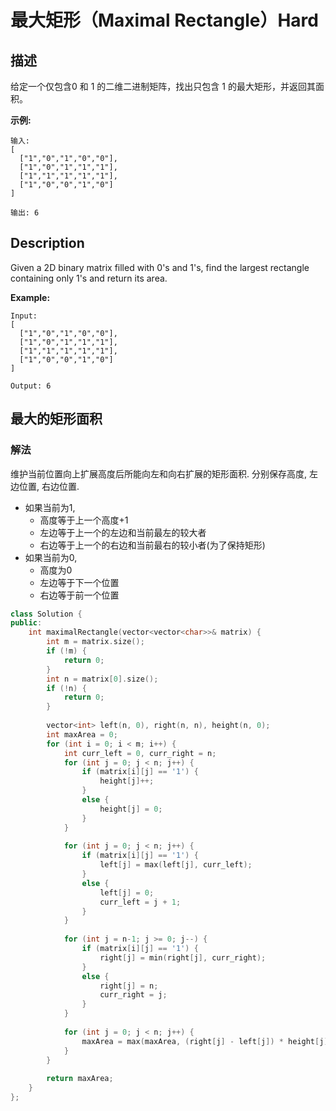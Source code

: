 # 最大矩形（Maximal Rectangle）Hard
## 描述
给定一个仅包含0 和 1 的二维二进制矩阵，找出只包含 1 的最大矩形，并返回其面积。

**示例:**
```
输入:
[
  ["1","0","1","0","0"],
  ["1","0","1","1","1"],
  ["1","1","1","1","1"],
  ["1","0","0","1","0"]
]

输出: 6
```

## Description
Given a 2D binary matrix filled with 0&#39;s and 1&#39;s, find the largest rectangle containing only 1&#39;s and return its area.

**Example:**
```
Input:
[
  ["1","0","1","0","0"],
  ["1","0","1","1","1"],
  ["1","1","1","1","1"],
  ["1","0","0","1","0"]
]

Output: 6
```


## 最大的矩形面积
### 解法
维护当前位置向上扩展高度后所能向左和向右扩展的矩形面积. 分别保存高度, 左边位置, 右边位置.
- 如果当前为1,
    - 高度等于上一个高度+1
    - 左边等于上一个的左边和当前最左的较大者
    - 右边等于上一个的右边和当前最右的较小者(为了保持矩形)
- 如果当前为0,
    - 高度为0
    - 左边等于下一个位置
    - 右边等于前一个位置
```c++
class Solution {
public:
    int maximalRectangle(vector<vector<char>>& matrix) {
        int m = matrix.size();
        if (!m) {
            return 0;
        }
        int n = matrix[0].size();
        if (!n) {
            return 0;
        }
        
        vector<int> left(n, 0), right(n, n), height(n, 0);
        int maxArea = 0;
        for (int i = 0; i < m; i++) {
            int curr_left = 0, curr_right = n;
            for (int j = 0; j < n; j++) {
                if (matrix[i][j] == '1') {
                    height[j]++;
                }
                else {
                    height[j] = 0;
                }
            }
                
            for (int j = 0; j < n; j++) {
                if (matrix[i][j] == '1') {
                    left[j] = max(left[j], curr_left);
                }
                else {
                    left[j] = 0;
                    curr_left = j + 1;
                }
            }
                
            for (int j = n-1; j >= 0; j--) {
                if (matrix[i][j] == '1') {
                    right[j] = min(right[j], curr_right);
                }
                else {
                    right[j] = n;
                    curr_right = j;
                }
            }
                
            for (int j = 0; j < n; j++) {
                maxArea = max(maxArea, (right[j] - left[j]) * height[j]);
            }                
        }
        
        return maxArea;
    }
};
```